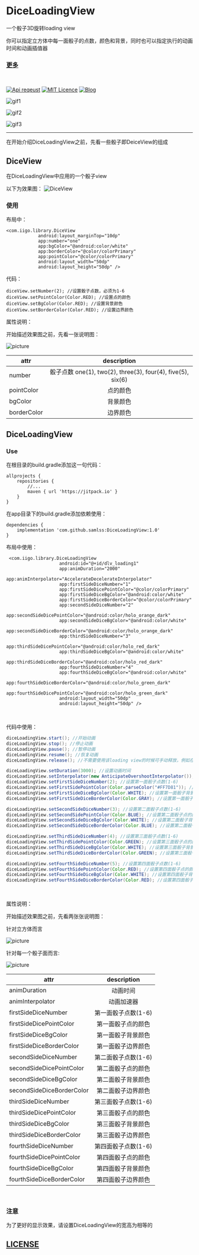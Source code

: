 # DiceLoadingView

一个骰子3D旋转loading view 

你可以指定立方体中每一面骰子的点数，颜色和背景，同时也可以指定执行的动画时间和动画插值器

### [更多](https://github.com/samlss/FunnyViews)

 <br/>

[![Api reqeust](https://img.shields.io/badge/api-11+-green.svg)](https://github.com/samlss/DiceLoadingView)  [![MIT Licence](https://badges.frapsoft.com/os/mit/mit.svg?v=103)](https://github.com/samlss/DiceLoadingView/blob/master/LICENSE) [![Blog](https://img.shields.io/badge/samlss-blog-orange.svg)](https://blog.csdn.net/Samlss)


![gif1](https://github.com/samlss/DiceLoadingView/blob/master/screenshots/screenshot1.gif)

![gif2](https://github.com/samlss/DiceLoadingView/blob/master/screenshots/screenshot2.gif)

![gif3](https://github.com/samlss/DiceLoadingView/blob/master/screenshots/screenshot3.gif)

------

在开始介绍DiceLoadingView之前，先看一些骰子即DeiceView的组成

## DiceView
在DiceLoadingView中应用的一个骰子view

以下为效果图：
![DiceView](https://github.com/samlss/DiceLoadingView/blob/master/screenshots/screenshot4.gif)

### 使用<br>
布局中：

```
<com.iigo.library.DiceView
            android:layout_marginTop="10dp"
            app:number="one"
            app:bgColor="@android:color/white"
            app:borderColor="@color/colorPrimary"
            app:pointColor="@color/colorPrimary"
            android:layout_width="50dp"
            android:layout_height="50dp" />
```

代码：

```
diceView.setNumber(2); //设置骰子点数，必须为1-6
diceView.setPointColor(Color.RED); //设置点的颜色
diceView.setBgColor(Color.RED); //设置背景颜色
diceView.setBorderColor(Color.RED); //设置边界颜色
```

属性说明：

开始描述效果图之前，先看一张说明图：

![picture](https://github.com/samlss/DiceLoadingView/blob/master/screenshots/description2.png)

| attr            |         description         |
| --------------- | :-------------------------: |
| number | 骰子点数 one(1), two(2), three(3), four(4), five(5), six(6) |
| pointColor  | 点的颜色 |
| bgColor  | 背景颜色 |
| borderColor | 边界颜色 |

## DiceLoadingView
### Use<br>
在根目录的build.gradle添加这一句代码： 

```
allprojects {
    repositories {
        //...
        maven { url 'https://jitpack.io' }
    }
}
```

在app目录下的build.gradle添加依赖使用： 

```
dependencies {
    implementation 'com.github.samlss:DiceLoadingView:1.0'
}
```


布局中使用： 

```
 <com.iigo.library.DiceLoadingView
                    android:id="@+id/dlv_loading1"
                    app:animDuration="2000"
                    app:animInterpolator="AccelerateDecelerateInterpolator"
                    app:firstSideDiceNumber="1"
                    app:firstSideDicePointColor="@color/colorPrimary"
                    app:firstSideDiceBgColor="@android:color/white"
                    app:firstSideDiceBorderColor="@color/colorPrimary"
                    app:secondSideDiceNumber="2"
                    app:secondSideDicePointColor="@android:color/holo_orange_dark"
                    app:secondSideDiceBgColor="@android:color/white"
                    app:secondSideDiceBorderColor="@android:color/holo_orange_dark"
                    app:thirdSideDiceNumber="3"
                    app:thirdSideDicePointColor="@android:color/holo_red_dark"
                    app:thirdSideDiceBgColor="@android:color/white"
                    app:thirdSideDiceBorderColor="@android:color/holo_red_dark"
                    app:fourthSideDiceNumber="4"
                    app:fourthSideDiceBgColor="@android:color/white"
                    app:fourthSideDiceBorderColor="@android:color/holo_green_dark"
                    app:fourthSideDicePointColor="@android:color/holo_green_dark"
                    android:layout_width="50dp"
                    android:layout_height="50dp" />

```

<br>

代码中使用： 

```java
diceLoadingView.start(); //开始动画
diceLoadingView.stop(); //停止动画
diceLoadingView.pause(); //暂停动画
diceLoadingView.resume(); //恢复动画
diceLoadingView.release(); //不需要使用该loading view的时候可手动释放，例如在activity的ondestroy()中

diceLoadingView.setDuration(3000); //设置动画时间
diceLoadingView.setInterpolator(new AnticipateOvershootInterpolator()); //设置动画插值器
diceLoadingView.setFirstSideDiceNumber(2); //设置第一面骰子点数(1-6)
diceLoadingView.setFirstSidePointColor(Color.parseColor("#FF7D81")); //设置第一面骰子点的颜色
diceLoadingView.setFirstSideDiceBgColor(Color.WHITE); //设置第一面骰子背景颜色
diceLoadingView.setFirstSideDiceBorderColor(Color.GRAY); //设置第一面骰子边界颜色

diceLoadingView.setSecondSideDiceNumber(3); //设置第二面骰子点数(1-6)
diceLoadingView.setSecondSidePointColor(Color.BLUE); //设置第二面骰子点的颜色
diceLoadingView.setSecondSideDiceBgColor(Color.WHITE); //设置第二面骰子背景颜色
diceLoadingView.setSecondSideDiceBorderColor(Color.BLUE); //设置第二面骰子边界颜色

diceLoadingView.setThirdSideDiceNumber(4); //设置第三面骰子点数(1-6)
diceLoadingView.setThirdSidePointColor(Color.GREEN); //设置第三面骰子点的颜色
diceLoadingView.setThirdSideDiceBgColor(Color.WHITE); //设置第三面骰子背景颜色
diceLoadingView.setThirdSideDiceBorderColor(Color.GREEN); //设置第三面骰子边界颜色

diceLoadingView.setFourthSideDiceNumber(5); //设置第四面骰子点数(1-6)
diceLoadingView.setFourthSidePointColor(Color.RED); //设置第四面骰子点的颜色
diceLoadingView.setFourthSideDiceBgColor(Color.WHITE); //设置第四面骰子背景颜色
diceLoadingView.setFourthSideDiceBorderColor(Color.RED); //设置第四面骰子边界颜色
```
<br>


属性说明：

开始描述效果图之前，先看两张张说明图：

针对立方体而言

![picture](https://github.com/samlss/DiceLoadingView/blob/master/screenshots/description1.png)

针对每一个骰子面而言:

![picture](https://github.com/samlss/DiceLoadingView/blob/master/screenshots/description2.png)


| attr            |         description         |
| --------------- | :-------------------------: |
| animDuration  | 动画时间 |
| animInterpolator | 动画加速器 |
| firstSideDiceNumber  | 第一面骰子点数(1-6) |
| firstSideDicePointColor | 第一面骰子点的颜色 |
| firstSideDiceBgColor  | 第一面骰子背景颜色 |
| firstSideDiceBorderColor | 第一面骰子边界颜色 |
| secondSideDiceNumber  | 第二面骰子点数(1-6) |
| secondSideDicePointColor | 第二面骰子点的颜色 |
| secondSideDiceBgColor  | 第二面骰子背景颜色 |
| secondSideDiceBorderColor | 第二面骰子边界颜色 |
| thirdSideDiceNumber  | 第三面骰子点数(1-6) |
| thirdSideDicePointColor | 第三面骰子点的颜色 |
| thirdSideDiceBgColor  | 第三面骰子背景颜色 |
| thirdSideDiceBorderColor | 第三面骰子边界颜色 |
| fourthSideDiceNumber  | 第四面骰子点数(1-6) |
| fourthSideDicePointColor | 第四面骰子点的颜色 |
| fourthSideDiceBgColor  | 第四面骰子背景颜色 |
| fourthSideDiceBorderColor | 第四面骰子边界颜色 |

<br>

### 注意
为了更好的显示效果，请设置DiceLoadingView的宽高为相等的


## [LICENSE](https://github.com/samlss/DiceLoadingView/blob/master/LICENSE)